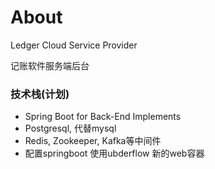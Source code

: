 
# About 

Ledger Cloud Service Provider  

记账软件服务端后台  


### 技术栈(计划) 

- Spring Boot for Back-End Implements  
- Postgresql, 代替mysql  
- Redis, Zookeeper, Kafka等中间件  
- 配置springboot 使用ubderflow 新的web容器  




